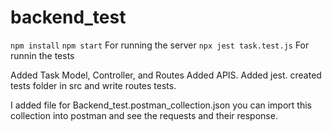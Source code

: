 # backend_test
`npm install`
`npm start` For running the server
`npx jest task.test.js` For runnin the tests

Added Task Model, Controller, and Routes
Added APIS.
Added jest.
created tests folder in src and write routes tests.

I added file for Backend_test.postman_collection.json
you can import this collection into postman and see the requests and their response.
